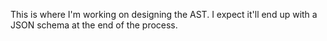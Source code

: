 This is where I'm working on designing
the AST. I expect it'll end up with 
a JSON schema at the end of the process.
